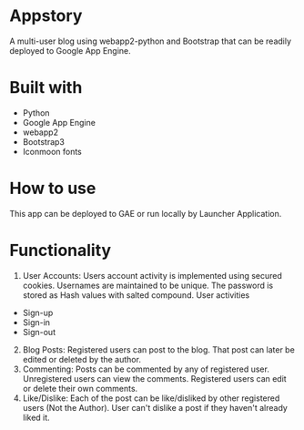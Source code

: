 # Appstory
A multi-user blog using webapp2-python and Bootstrap that can be readily deployed to Google App Engine.

Built with
==========
- Python
- Google App Engine
- webapp2
- Bootstrap3
- Iconmoon fonts

How to use
==========
This app can be deployed to GAE or run locally by Launcher Application.

Functionality
============
1. User Accounts:
  Users account activity is implemented using secured cookies. Usernames are maintained to be unique. The password is stored as Hash values with salted compound.
  User activities
  - Sign-up
  - Sign-in 
  - Sign-out 
2. Blog Posts:
  Registered users can post to the blog. That post can later be edited or deleted by the author.
3.  Commenting:
  Posts can be commented by any of registered user. Unregistered users can view the comments. Registered users can edit or delete their own comments.
4.  Like/Dislike:
  Each of the post can be like/disliked by other registered users (Not the Author). User can't dislike a post if they haven't already liked it.
